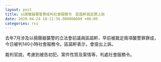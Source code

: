 ```yaml
---
layout: post
title: 以揚聲器襲警罪成判社會服務令　區諾軒就定罪上訴
date: 2020-04-24 18:11:56.000000000 +08:00
categories: rss
---
```


去年7月涉及以揚聲器襲警的立法會前議員區諾軒，早前被裁定兩項襲警罪罪成，今日被判140小時社會服務令。區諾軒表示，會提出上訴。

裁判官說，考慮到被告初犯、案件性質及案情等，判處社會服務令。
